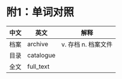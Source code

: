 # 附1：单词对照

| 中文 | 英文         | 解释            |
| -- | ---------- | ------------- |
| 档案 | archive    | v. 存档 n. 档案文件 |
| 目录 | catalogue  |               |
| 全文 | full\_text |               |
